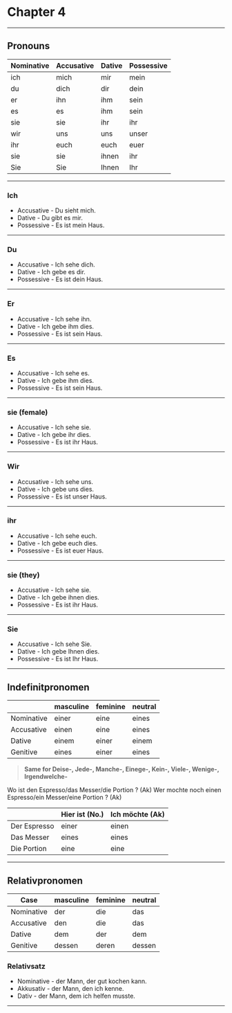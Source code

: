 # Chapter 4

---

## Pronouns

|  Nominative| Accusative|   Dative  | Possessive|
|------------|-----------|-----------|-----------|
|    ich     |   mich    |    mir    |  mein     |
|    du      |   dich    |    dir    |  dein     |
|    er      |   ihn     |    ihm    |  sein     |
|    es      |   es      |    ihm    |  sein     |
|    sie     |   sie     |    ihr    |  ihr      |
|    wir     |   uns     |    uns    |  unser    |
|    ihr     |   euch    |    euch   |  euer     |
|    sie     |   sie     |    ihnen  |  ihr      |
|    Sie     |   Sie     |    Ihnen  |  Ihr      |

---

### Ich

* Accusative - Du sieht mich.
* Dative - Du gibt es mir.
* Possessive - Es ist mein Haus.

---

### Du

* Accusative - Ich sehe dich.
* Dative - Ich gebe es dir.
* Possessive - Es ist dein Haus.

---

### Er

* Accusative - Ich sehe ihn.
* Dative - Ich gebe ihm dies.
* Possessive - Es ist sein Haus.

---

### Es

* Accusative - Ich sehe es.
* Dative - Ich gebe ihm dies.
* Possessive - Es ist sein Haus.

---

### sie (female)

* Accusative - Ich sehe sie.
* Dative - Ich gebe ihr dies.
* Possessive - Es ist ihr Haus.

---

### Wir

* Accusative - Ich sehe uns.
* Dative - Ich gebe uns dies.
* Possessive - Es ist unser Haus.

---

### ihr

* Accusative - Ich sehe euch.
* Dative - Ich gebe euch dies.
* Possessive - Es ist euer Haus.

---

### sie (they)

* Accusative - Ich sehe sie.
* Dative - Ich gebe ihnen dies.
* Possessive - Es ist ihr Haus.

---

### Sie

* Accusative - Ich sehe Sie.
* Dative - Ich gebe Ihnen dies.
* Possessive - Es ist Ihr Haus.

---

## Indefinitpronomen

|           | masculine| feminine| neutral|
|-----------|----------|---------|--------|
| Nominative| einer    | eine    | eines  |
| Accusative| einen    | eine    | eines  |
| Dative    | einem    | einer   | einem  |
| Genitive  | eines    | einer   | eines  |

> **Same for Deise-, Jede-, Manche-, Einege-, Kein-, Viele-, Wenige-, Irgendwelche-**

Wo ist den Espresso/das Messer/die Portion ? (Ak)
Wer mochte noch einen Espresso/ein Messer/eine Portion ? (Ak)

|             | Hier ist (No.)| Ich möchte (Ak)
|-------------|---------------|---------
| Der Espresso| einer         | einen
| Das Messer  | eines         | eines
| Die Portion | eine          | eine

---

## Relativpronomen

|  Case     | masculine| feminine| neutral|
|-----------|----------|---------|--------|
| Nominative| der      | die     | das    |
| Accusative| den      | die     | das    |
| Dative    | dem      | der     | dem    |
| Genitive  | dessen   | deren   | dessen |

### Relativsatz

* Nominative - der Mann, der gut kochen kann.
* Akkusativ - der Mann, den ich kenne.
* Dativ - der Mann, dem ich helfen musste.

---
